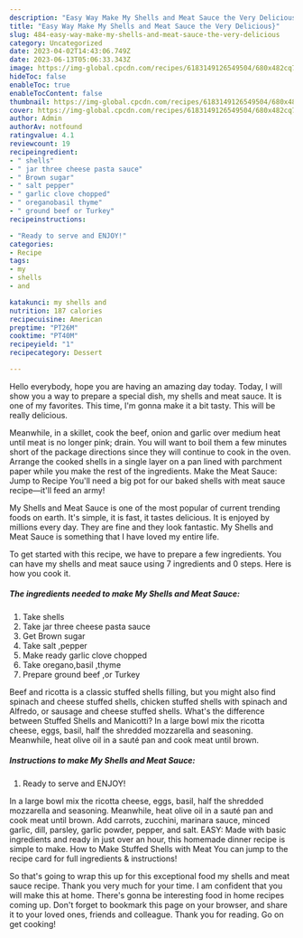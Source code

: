 ```yaml
---
description: "Easy Way Make My Shells and Meat Sauce the Very Delicious}"
title: "Easy Way Make My Shells and Meat Sauce the Very Delicious}"
slug: 484-easy-way-make-my-shells-and-meat-sauce-the-very-delicious
category: Uncategorized
date: 2023-04-02T14:43:06.749Z
date: 2023-06-13T05:06:33.343Z
image: https://img-global.cpcdn.com/recipes/6183149126549504/680x482cq70/my-shells-and-meat-sauce-recipe-main-photo.jpg
hideToc: false
enableToc: true
enableTocContent: false
thumbnail: https://img-global.cpcdn.com/recipes/6183149126549504/680x482cq70/my-shells-and-meat-sauce-recipe-main-photo.jpg
cover: https://img-global.cpcdn.com/recipes/6183149126549504/680x482cq70/my-shells-and-meat-sauce-recipe-main-photo.jpg
author: Admin
authorAv: notfound
ratingvalue: 4.1
reviewcount: 19
recipeingredient:
- " shells"
- " jar three cheese pasta sauce"
- " Brown sugar"
- " salt pepper"
- " garlic clove chopped"
- " oreganobasil thyme"
- " ground beef or Turkey"
recipeinstructions:

- "Ready to serve and ENJOY!"
categories:
- Recipe
tags:
- my
- shells
- and

katakunci: my shells and 
nutrition: 187 calories
recipecuisine: American
preptime: "PT26M"
cooktime: "PT40M"
recipeyield: "1"
recipecategory: Dessert

---
```



Hello everybody, hope you are having an amazing day today. Today, I will show you a way to prepare a special dish, my shells and meat sauce. It is one of my favorites. This time, I'm gonna make it a bit tasty. This will be really delicious.

Meanwhile, in a skillet, cook the beef, onion and garlic over medium heat until meat is no longer pink; drain. You will want to boil them a few minutes short of the package directions since they will continue to cook in the oven. Arrange the cooked shells in a single layer on a pan lined with parchment paper while you make the rest of the ingredients. Make the Meat Sauce: Jump to Recipe You&#39;ll need a big pot for our baked shells with meat sauce recipe—it&#39;ll feed an army!

My Shells and Meat Sauce is one of the most popular of current trending foods on earth. It's simple, it is fast, it tastes delicious. It is enjoyed by millions every day. They are fine and they look fantastic. My Shells and Meat Sauce is something that I have loved my entire life.


To get started with this recipe, we have to prepare a few ingredients. You can have my shells and meat sauce using 7 ingredients and 0 steps. Here is how you cook it.

<!--inarticleads1-->

##### The ingredients needed to make My Shells and Meat Sauce:

1. Take  shells
1. Take  jar three cheese pasta sauce
1. Get  Brown sugar
1. Take  salt ,pepper
1. Make ready  garlic clove chopped
1. Take  oregano,basil ,thyme
1. Prepare  ground beef ,or Turkey


Beef and ricotta is a classic stuffed shells filling, but you might also find spinach and cheese stuffed shells, chicken stuffed shells with spinach and Alfredo, or sausage and cheese stuffed shells. What&#39;s the difference between Stuffed Shells and Manicotti? In a large bowl mix the ricotta cheese, eggs, basil, half the shredded mozzarella and seasoning. Meanwhile, heat olive oil in a sauté pan and cook meat until brown. 

<!--inarticleads2-->

##### Instructions to make My Shells and Meat Sauce:


1. Ready to serve and ENJOY!

In a large bowl mix the ricotta cheese, eggs, basil, half the shredded mozzarella and seasoning. Meanwhile, heat olive oil in a sauté pan and cook meat until brown. Add carrots, zucchini, marinara sauce, minced garlic, dill, parsley, garlic powder, pepper, and salt. EASY: Made with basic ingredients and ready in just over an hour, this homemade dinner recipe is simple to make. How to Make Stuffed Shells with Meat You can jump to the recipe card for full ingredients &amp; instructions! 

So that's going to wrap this up for this exceptional food my shells and meat sauce recipe. Thank you very much for your time. I am confident that you will make this at home. There's gonna be interesting food in home recipes coming up. Don't forget to bookmark this page on your browser, and share it to your loved ones, friends and colleague. Thank you for reading. Go on get cooking!
